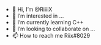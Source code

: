 - 👋 Hi, I’m @RiiiiX
- 👀 I’m interested in ...
- 🌱 I’m currently learning C++
- 💞️ I’m looking to collaborate on ...
- 📫 How to reach me Riix#8029

<!---
RiiiiX/RiiiiX is a ✨ special ✨ repository because its `README.md` (this file) appears on your GitHub profile.
You can click the Preview link to take a look at your changes.
--->
